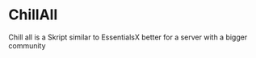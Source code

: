 # ChillAll
Chill all is a Skript similar to EssentialsX better for a server with a bigger community
